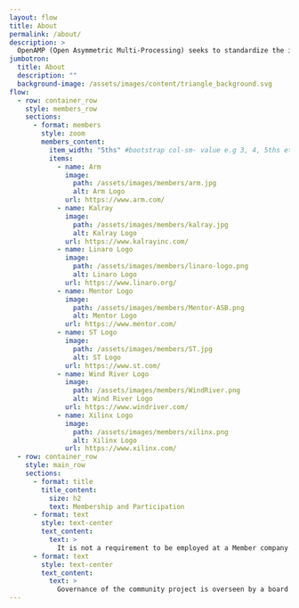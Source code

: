 ```yaml
---
layout: flow
title: About
permalink: /about/
description: >
  OpenAMP (Open Asymmetric Multi-Processing) seeks to standardize the interactions between operating environments in a heterogeneous embedded system through open source solutions for Asymmetric MultiProcessing (AMP).
jumbotron:
  title: About
  description: ""
  background-image: /assets/images/content/triangle_background.svg
flow:
  - row: container_row
    style: members_row
    sections:
      - format: members
        style: zoom
        members_content:
          item_width: "5ths" #bootstrap col-sm- value e.g 3, 4, 5ths etc
          items:
            - name: Arm
              image:
                path: /assets/images/members/arm.jpg
                alt: Arm Logo
              url: https://www.arm.com/
            - name: Kalray
              image:
                path: /assets/images/members/kalray.jpg
                alt: Kalray Logo
              url: https://www.kalrayinc.com/
            - name: Linaro Logo
              image:
                path: /assets/images/members/linaro-logo.png
                alt: Linaro Logo
              url: https://www.linaro.org/
            - name: Mentor Logo
              image:
                path: /assets/images/members/Mentor-ASB.png
                alt: Mentor Logo
              url: https://www.mentor.com/
            - name: ST Logo
              image:
                path: /assets/images/members/ST.jpg
                alt: ST Logo
              url: https://www.st.com/
            - name: Wind River Logo
              image:
                path: /assets/images/members/WindRiver.png
                alt: Wind River Logo
              url: https://www.windriver.com/
            - name: Xilinx Logo
              image:
                path: /assets/images/members/xilinx.png
                alt: Xilinx Logo
              url: https://www.xilinx.com/
  - row: container_row
    style: main_row
    sections:
      - format: title
        title_content:
          size: h2
          text: Membership and Participation
      - format: text
        style: text-center
        text_content:
          text: >
            It is not a requirement to be employed at a Member company to participate as a developer or in the OpenAMP Technical Steering Committee.  Community participation is welcome!
      - format: text
        style: text-center
        text_content:
          text: >
            Governance of the community project is overseen by a board of representatives from Member companies.  Member fees support administration for the project, such as the project website and mailing lists.
---
```

